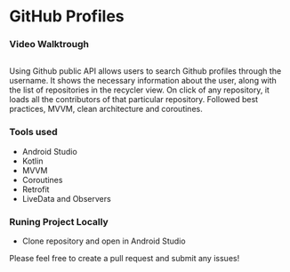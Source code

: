 # GitHub Profiles

### Video Walktrough

![]()


Using Github public API allows users to search Github profiles through the username.
It shows the necessary information about the user, along with the list of repositories in the recycler view. 
On click of any repository, it loads all the contributors of that particular repository.
Followed best practices, MVVM, clean architecture and coroutines.

### Tools used

- Android Studio
- Kotlin
- MVVM
- Coroutines
- Retrofit
- LiveData and Observers

### Runing Project Locally

- Clone repository and open in Android Studio

Please feel free to create a pull request and submit any issues!

